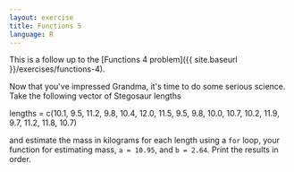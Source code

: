 ```yaml
---
layout: exercise
title: Functions 5
language: R
---
```


This is a follow up to the [Functions 4 problem]({{ site.baseurl }}/exercises/functions-4).

Now that you've impressed Grandma, it's time to do some serious science.
Take the following vector of Stegosaur lengths

lengths = c(10.1, 9.5, 11.2, 9.8, 10.4, 12.0, 11.5, 9.5, 9.8, 10.0, 10.7, 10.2, 11.9, 9.7, 11.2, 11.8, 10.7)

and estimate the mass in kilograms for each length using a `for` loop,
your function for estimating mass, `a = 10.95`, and `b = 2.64`. Print the
results in order.

